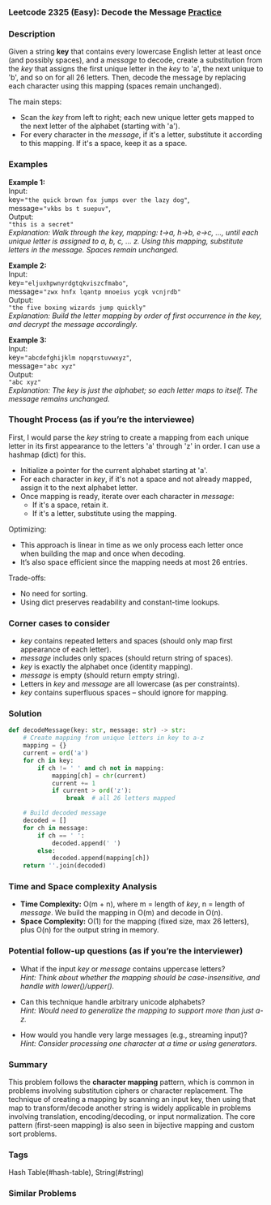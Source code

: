 ### Leetcode 2325 (Easy): Decode the Message [Practice](https://leetcode.com/problems/decode-the-message)

### Description  
Given a string **key** that contains every lowercase English letter at least once (and possibly spaces), and a *message* to decode, create a substitution from the *key* that assigns the first unique letter in the *key* to 'a', the next unique to 'b', and so on for all 26 letters. Then, decode the message by replacing each character using this mapping (spaces remain unchanged).

The main steps:
- Scan the *key* from left to right; each new unique letter gets mapped to the next letter of the alphabet (starting with 'a').
- For every character in the *message*, if it's a letter, substitute it according to this mapping. If it's a space, keep it as a space.

### Examples  

**Example 1:**  
Input:  
key=`"the quick brown fox jumps over the lazy dog"`,  
message=`"vkbs bs t suepuv"`,  
Output:  
`"this is a secret"`  
*Explanation: Walk through the key, mapping: t→a, h→b, e→c, ..., until each unique letter is assigned to a, b, c, ... z. Using this mapping, substitute letters in the message. Spaces remain unchanged.*

**Example 2:**  
Input:  
key=`"eljuxhpwnyrdgtqkviszcfmabo"`,  
message=`"zwx hnfx lqantp mnoeius ycgk vcnjrdb"`  
Output:  
`"the five boxing wizards jump quickly"`  
*Explanation: Build the letter mapping by order of first occurrence in the key, and decrypt the message accordingly.*

**Example 3:**  
Input:  
key=`"abcdefghijklm nopqrstuvwxyz"`,  
message=`"abc xyz"`  
Output:  
`"abc xyz"`  
*Explanation: The key is just the alphabet; so each letter maps to itself. The message remains unchanged.*

### Thought Process (as if you’re the interviewee)  
First, I would parse the *key* string to create a mapping from each unique letter in its first appearance to the letters 'a' through 'z' in order. I can use a hashmap (dict) for this.  
- Initialize a pointer for the current alphabet starting at 'a'.
- For each character in *key*, if it's not a space and not already mapped, assign it to the next alphabet letter.
- Once mapping is ready, iterate over each character in *message*:  
  - If it's a space, retain it.  
  - If it's a letter, substitute using the mapping.

Optimizing:  
- This approach is linear in time as we only process each letter once when building the map and once when decoding.  
- It’s also space efficient since the mapping needs at most 26 entries.

Trade-offs:  
- No need for sorting.  
- Using dict preserves readability and constant-time lookups.

### Corner cases to consider  
- *key* contains repeated letters and spaces (should only map first appearance of each letter).
- *message* includes only spaces (should return string of spaces).
- *key* is exactly the alphabet once (identity mapping).
- *message* is empty (should return empty string).
- Letters in *key* and *message* are all lowercase (as per constraints).
- *key* contains superfluous spaces – should ignore for mapping.

### Solution

```python
def decodeMessage(key: str, message: str) -> str:
    # Create mapping from unique letters in key to a-z
    mapping = {}
    current = ord('a')
    for ch in key:
        if ch != ' ' and ch not in mapping:
            mapping[ch] = chr(current)
            current += 1
            if current > ord('z'):
                break  # all 26 letters mapped

    # Build decoded message
    decoded = []
    for ch in message:
        if ch == ' ':
            decoded.append(' ')
        else:
            decoded.append(mapping[ch])
    return ''.join(decoded)
```

### Time and Space complexity Analysis  

- **Time Complexity:** O(m + n), where m = length of *key*, n = length of *message*. We build the mapping in O(m) and decode in O(n).
- **Space Complexity:** O(1) for the mapping (fixed size, max 26 letters), plus O(n) for the output string in memory.

### Potential follow-up questions (as if you’re the interviewer)  

- What if the input *key* or *message* contains uppercase letters?  
  *Hint: Think about whether the mapping should be case-insensitive, and handle with lower()/upper().*

- Can this technique handle arbitrary unicode alphabets?  
  *Hint: Would need to generalize the mapping to support more than just a-z.*

- How would you handle very large messages (e.g., streaming input)?  
  *Hint: Consider processing one character at a time or using generators.*

### Summary
This problem follows the **character mapping** pattern, which is common in problems involving substitution ciphers or character replacement. The technique of creating a mapping by scanning an input key, then using that map to transform/decode another string is widely applicable in problems involving translation, encoding/decoding, or input normalization. The core pattern (first-seen mapping) is also seen in bijective mapping and custom sort problems.

### Tags
Hash Table(#hash-table), String(#string)

### Similar Problems
